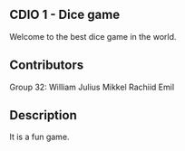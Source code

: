 ## CDIO 1 - Dice game

Welcome to the best dice game in the world.

## Contributors

Group 32:
William
Julius
Mikkel
Rachiid
Emil

## Description

It is a fun game.
